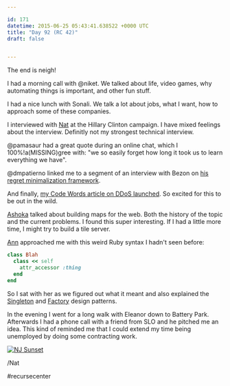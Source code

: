 ```yaml
---

id: 171
datetime: 2015-06-25 05:43:41.638522 +0000 UTC
title: "Day 92 (RC 42)"
draft: false


---
```


The end is neigh! 

I had a morning call with @niket. We talked about life, video games, why automating things is important, and other fun stuff.

I had a nice lunch with Sonali. We talk a lot about jobs, what I want, how to approach some of these companies.

I interviewed with [Nat](http://www.natthew.org/) at the Hillary Clinton campaign. I have mixed feelings about the interview. Definitly not my strongest technical interview.

@pamasaur had a great quote during an online chat, which I 100%!a(MISSING)gree with: "we so easily forget how long it took us to learn everything we have". 

@dmpatierno linked me to a segment of an interview with Bezon on [his regret minimalization framework](https://youtu.be/jwG_qR6XmDQ).

And finally, [my Code Words article on DDoS launched](https://codewords.recurse.com/issues/three/ddos-and-you). So excited for this to be out in the wild.

[Ashoka](https://twitter.com/ashokafinley) talked about building maps for the web. Both the history of the topic and the current problems. I found this super interesting. If I had a little more time, I might try to build a tile server.

[Ann](https://twitter.com/anyharder) approached me with this weird Ruby syntax I hadn't seen before:

```ruby
class Blah
  class << self
    attr_accessor :thing
  end
end
```

So I sat with her as we figured out what it meant and also explained the [Singleton](https://en.wikipedia.org/wiki/Singleton_pattern) and [Factory](https://en.wikipedia.org/wiki/Factory_method_pattern) design patterns. 

In the evening I went for a long walk with Eleanor down to Battery Park. Afterwards I had a phone call with a friend from SLO and he pitched me an idea. This kind of reminded me that I could extend my time being unemployed by doing some contracting work.

<a href="https://www.flickr.com/photos/icco/19137985455" title="NJ Sunset by Nat Welch, on Flickr"><img src="https://c1.staticflickr.com/1/549/19137985455_1facefccfd_b.jpg" alt="NJ Sunset"></a>

/Nat

#recursecenter
